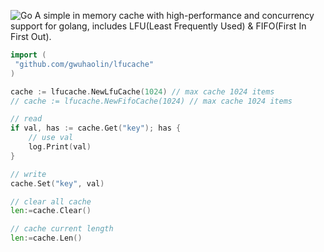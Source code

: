 ![Go](https://github.com/gwuhaolin/lfucache/workflows/Go/badge.svg)
A simple in memory cache with high-performance and concurrency support for golang, includes LFU(Least Frequently Used) & FIFO(First In First Out).

```go
import (
 "github.com/gwuhaolin/lfucache"
)

cache := lfucache.NewLfuCache(1024) // max cache 1024 items 
// cache := lfucache.NewFifoCache(1024) // max cache 1024 items 

// read
if val, has := cache.Get("key"); has {
    // use val
    log.Print(val)
}

// write
cache.Set("key", val)

// clear all cache
len:=cache.Clear()

// cache current length
len:=cache.Len()
```